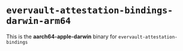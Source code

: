 # `evervault-attestation-bindings-darwin-arm64`

This is the **aarch64-apple-darwin** binary for `evervault-attestation-bindings`
